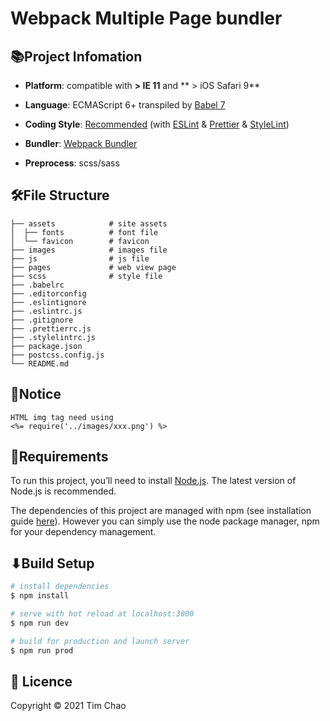# Webpack Multiple Page bundler

## 📚Project Infomation

- **Platform**: compatible with **> IE 11** and ** > iOS Safari 9**

- **Language**: ECMAScript 6+ transpiled by [Babel 7](https://babeljs.io/)

- **Coding Style**: [Recommended](https://standardjs.com) (with [ESLint](https://eslint.org/) & [Prettier](https://prettier.io/) & [StyleLint](https://stylelint.io/))

- **Bundler**: [Webpack Bundler](https://webpack.js.org/)

- **Preprocess**: scss/sass

## 🛠File Structure

```shell
├── assets            # site assets
│  ├── fonts          # font file
│  └── favicon        # favicon
├── images            # images file
├── js                # js file
├── pages             # web view page
├── scss              # style file
├── .babelrc
├── .editorconfig
├── .eslintignore
├── .eslintrc.js
├── .gitignore
├── .prettierrc.js
├── .stylelintrc.js
├── package.json
├── postcss.config.js
└── README.md
```

## 🛑Notice

```
HTML img tag need using
<%= require('../images/xxx.png') %>
```

## 🍛Requirements

To run this project, you’ll need to install [Node.js](https://nodejs.org/en/). The latest version of Node.js is recommended.

The dependencies of this project are managed with npm (see installation guide [here](https://www.npmjs.com/get-npm)). However you can simply use the node package manager, npm for your dependency management.

## ⬇Build Setup

```bash
# install dependencies
$ npm install

# serve with hot reload at localhost:3000
$ npm run dev

# build for production and launch server
$ npm run prod

```

## 🎫 Licence

Copyright © 2021 Tim Chao
